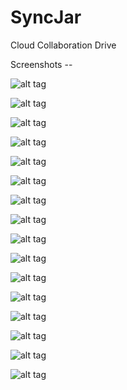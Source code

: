 # SyncJar
Cloud Collaboration Drive

Screenshots --

![alt tag](https://github.com/ashwinreddymekala/SyncJar/blob/master/screenshots/home.png)

![alt tag](https://github.com/ashwinreddymekala/SyncJar/blob/master/screenshots/login.png)

![alt tag](https://github.com/ashwinreddymekala/SyncJar/blob/master/screenshots/dashboard.png)

![alt tag](https://github.com/ashwinreddymekala/SyncJar/blob/master/screenshots/file_options.png)

![alt tag](https://github.com/ashwinreddymekala/SyncJar/blob/master/screenshots/file_rename.png)

![alt tag](https://github.com/ashwinreddymekala/SyncJar/blob/master/screenshots/file_share.png)

![alt tag](https://github.com/ashwinreddymekala/SyncJar/blob/master/screenshots/file_download.png)

![alt tag](https://github.com/ashwinreddymekala/SyncJar/blob/master/screenshots/file_delete.png)

![alt tag](https://github.com/ashwinreddymekala/SyncJar/blob/master/screenshots/team_collaboration.png)

![alt tag](https://github.com/ashwinreddymekala/SyncJar/blob/master/screenshots/add_remove_star.png)

![alt tag](https://github.com/ashwinreddymekala/SyncJar/blob/master/screenshots/share_page.png)

![alt tag](https://github.com/ashwinreddymekala/SyncJar/blob/master/screenshots/recent_page.png)

![alt tag](https://github.com/ashwinreddymekala/SyncJar/blob/master/screenshots/starred_page.png)

![alt tag](https://github.com/ashwinreddymekala/SyncJar/blob/master/screenshots/client_app_login.png)

![alt tag](https://github.com/ashwinreddymekala/SyncJar/blob/master/screenshots/client_app_dashboard.png)

![alt tag](https://github.com/ashwinreddymekala/SyncJar/blob/master/screenshots/client_app_in_action.png)





